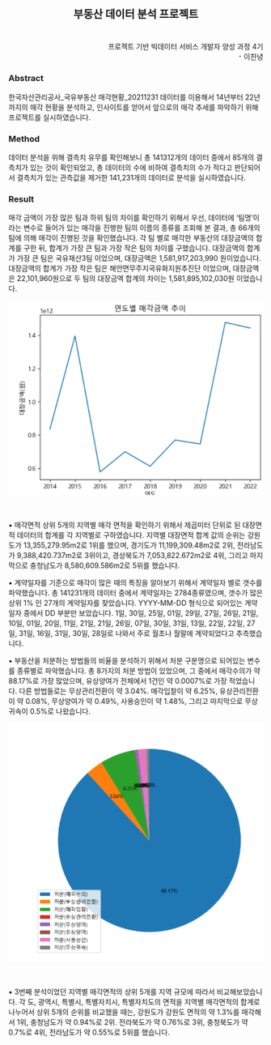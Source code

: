 <h2 align="center"> 
  <br> 
  부동산 데이터 분석 프로젝트
</h2>

<h3 align="center">
</h3>  
<p align="right">
  <br>
  프로젝트 기반 빅데이터 서비스 개발자 양성 과정 4기  
  <br>⠂이찬녕</br>
</p>  


### Abstract
한국자산관리공사_국유부동산 매각현황_20211231 데이터를 이용해서 14년부터 22년까지의 매각 현황을 분석하고, 인사이트를 얻어서 앞으로의 매각 추세를 파악하기 위해 프로젝트를 	실시하였습니다.

### Method
데이터 분석을 위해 결측치 유무를 확인해보니 총 141312개의 데이터 중에서 85개의 결측치가 있는 것이 확인되었고, 총 데이터의 수에 비하여 결측치의 수가 적다고 판단되어서 결측치가 있는 관측값을 제거한 141,231개의 데이터로 분석을 실시하였습니다.

### Result
 매각 금액이 가장 많은 팀과 하위 팀의 차이를 확인하기 위해서 우선, 데이터에 ‘팀명’이라는 	변수로 들어가 있는 매각을 진행한 팀의 이름의 종류를 조회해 본 결과, 총 66개의 팀에 의해	매각이 진행된 것을 확인했습니다. 각 팀 별로 매각한 부동산의 대장금액의 합계를 구한 뒤, 합계가 	가장 큰 팀과 가장 작은 팀의 차이를 구했습니다.
              대장금액의 합계가 가장 큰 팀은 국유재산3팀 이었으며, 대장금액은 1,581,917,203,990	원이었습니다. 대장금액의 합계가 가장 작은 팀은 해안면무주지국유화지원추진단 이었으며,
	대장금액은 22,101,960원으로 두 팀의 대장금액 합계의 차이는 1,581,895,102,030원 	이었습니다.
 
<p align="center">
  <img src="https://github.com/ChanNyoungLee/-/blob/master/%EC%9D%B4%EB%AF%B8%EC%A7%80/%EC%9D%B4%EB%AF%B8%EC%A7%801.png" width="600"/>
</p>
<br>

▪ 매각면적 상위 5개의 지역별 매각 면적을 확인하기 위해서 제곱미터 단위로 된 대장면적	 	데이터의 합계를 각 지역별로 구하였습니다. 지역별 대장면적 합계 값의 순위는 강원도가
	13,355,279.95m2로 1위를 했으며, 경기도가 11,199,309.48m2로 2위, 전라남도가 	9,388,420.737m2로 3위이고, 경상북도가 7,053,822.672m2로 4위, 그리고 마지막으로
	충청남도가 8,580,609.586m2로 5위를 했습니다.

▪ 계약일자를 기준으로 매각이 많은 때의 특징을 알아보기 위해서 계약일자 별로 갯수를  	파악했습니다. 총 141231개의 데이터 중에서 계약일자는 2784종류였으며, 갯수가 많은 상위 1%	인 27개의 계약일자를 찾았습니다. YYYY-MM-DD 형식으로 되어있는 계약일자 중에서 DD 	부분만 	보았습니다. 1일, 30일, 25일, 01일, 29일, 27일, 26일, 21일, 10일, 01일, 20일,
	11일, 21일, 21일, 26일, 07일, 30일, 31일, 13일, 22일, 22일, 27일, 31일, 16일, 31일, 30일,
	28일로 나와서 주로 월초나 월말에 계약되었다고 추측했습니다.

▪  부동산을 처분하는 방법들의 비율을 분석하기 위해서 처분 구분명으로 되어있는 변수를 종류별로
	파악했습니다. 총 8가지의 처분 방법이 있었으며, 그 중에서 매각수의가 약 88.17%로 가장 	많았으며, 유상양여가 전체에서 1건인 약 0.0007%로 가장 적었습니다. 다른 방법들로는 	무상관리전환이 약 3.04%. 매각입찰이 약 6.25%, 유상관리전환이 약 0.08%, 무상양여가 약 	0.49%, 사용승인이 약 1.48%, 그리고 마지막으로 무상귀속이 0.5%로 나왔습니다.

 <p align="center">
  <img src="https://github.com/ChanNyoungLee/-/blob/master/%EC%9D%B4%EB%AF%B8%EC%A7%80/%EC%9D%B4%EB%AF%B8%EC%A7%802.png" width="600"/>
</p>
<br>

▪ 3번째 분석이었던 지역별 매각면적의 상위 5개를 지역 규모에 따라서 비교해보았습니다. 각 도, 	광역시, 특별시, 특별자치시, 특별자치도의 면적을 지역별 매각면적의 합계로 나누어서 상위 5개의
	순위를 비교했을 때는, 강원도가 강원도 면적의 약 1.3%를 매각해서 1위, 충청남도가 약 0.94%로 	2위. 전라북도가 약 0.76%로 3위, 충청북도가 약 0.7%로 4위, 전라남도가 약 0.55%로 5위를 	했습니다.
